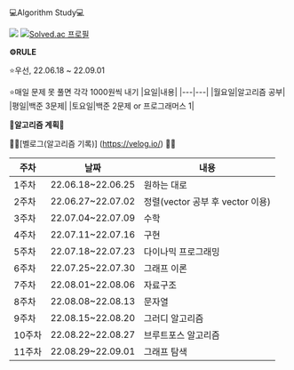 💻Algorithm Study💻

<img src="https://img.shields.io/badge/C++-00599C?style=flat-square&logo=C%2B%2B&logoColor=white"/></a>
[![Solved.ac
프로필](http://mazassumnida.wtf/api/generate_badge?boj={mira_miracle})](https://solved.ac/{mira_miracle})

**⚙️RULE**

⭐️우선, 22.06.18 ~ 22.09.01

⭐️매일 문제 못 풀면 각각 1000원씩 내기
|요일|내용|
|---|---|
|월요일|알고리즘 공부|
|평일|백준 3문제|
|토요일|백준 2문제 or 프로그래머스 1|

**📝알고리즘 계획📝**

🫶🏻[벨로그(알고리즘 기록)] (https://velog.io/) 🫶🏻

|주차|날짜|내용|
|---|---|---|
|1주차|22.06.18~22.06.25|원하는 대로|
|2주차|22.06.27~22.07.02|정렬(vector 공부 후 vector 이용)|
|3주차|22.07.04~22.07.09|수학|
|4주차|22.07.11~22.07.16|구현|
|5주차|22.07.18~22.07.23|다이나믹 프로그래밍|
|6주차|22.07.25~22.07.30|그래프 이론|
|7주차|22.08.01~22.08.06|자료구조|
|8주차|22.08.08~22.08.13|문자열|
|9주차|22.08.15~22.08.20|그러디 알고리즘|
|10주차|22.08.22~22.08.27|브루트포스 알고리즘|
|11주차|22.08.29~22.09.01|그래프 탐색|
